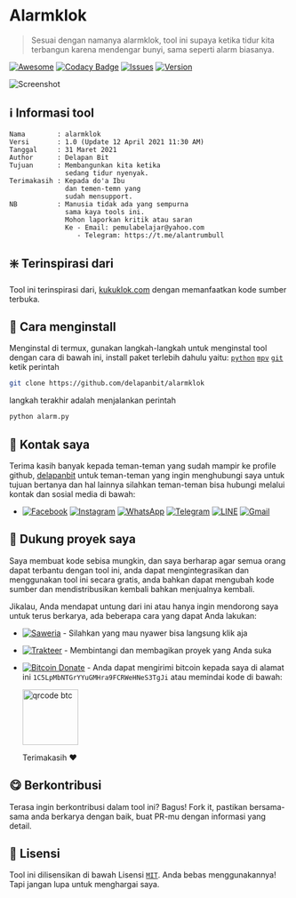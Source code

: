 # Alarmklok

> Sesuai dengan namanya alarmklok, tool ini supaya ketika tidur kita terbangun karena mendengar bunyi, sama seperti alarm biasanya.

[![Awesome](https://cdn.rawgit.com/sindresorhus/awesome/d7305f38d29fed78fa85652e3a63e154dd8e8829/media/badge.svg)](https://github.com/sindresorhus/awesome)
[![Codacy Badge](https://app.codacy.com/project/badge/Grade/b6266b295f064660b0cd43331fd0e49c)](https://www.codacy.com/gh/pemulabelajar/alarmklok/dashboard?utm_source=github.com&amp;utm_medium=referral&amp;utm_content=pemulabelajar/alarmklok&amp;utm_campaign=Badge_Grade)
[![Issues](https://img.shields.io/badge/issues%200-closed-cb2431.svg)](https://github.com/delapanbit/alarmklok/issues)
[![Version](https://img.shields.io/badge/version-1.0%20stable-blue.svg)](https://github.com/delapanbit/alarmklok/releases)

![Screenshot](https://github.com/delapanbit/alarmklok/blob/master/.image/Screenshot.png?raw=true)

## :information_source: Informasi tool
```text
Nama        : alarmklok
Versi       : 1.0 (Update 12 April 2021 11:30 AM)
Tanggal     : 31 Maret 2021
Author      : Delapan Bit
Tujuan      : Membangunkan kita ketika
              sedang tidur nyenyak.
Terimakasih : Kepada do'a Ibu
              dan temen-temn yang
              sudah mensupport.
NB          : Manusia tidak ada yang sempurna
              sama kaya tools ini.
              Mohon laporkan kritik atau saran
              Ke - Email: pemulabelajar@yahoo.com
                 - Telegram: https://t.me/alantrumbull
```

## :sparkle: Terinspirasi dari
Tool ini terinspirasi dari, [kukuklok.com](https://kukuklok.com) dengan memanfaatkan kode sumber terbuka.

## :beginner: Cara menginstall
Menginstal di termux, gunakan langkah-langkah untuk menginstal tool dengan cara di bawah ini, install paket terlebih dahulu yaitu: [`python`](https://www.python.org) [`mpv`](https://github.com/Neo-Oli/Termux-Mpv) [`git`](https://github.com/termux/termux-packages) ketik perintah
```bash
git clone https://github.com/delapanbit/alarmklok
```
langkah terakhir adalah menjalankan perintah
```python
python alarm.py
```

## :calling: Kontak saya
Terima kasih banyak kepada teman-teman yang sudah mampir ke profile github, [delapanbit](https://github.com/delapanbit) untuk teman-teman yang ingin menghubungi saya untuk tujuan bertanya dan hal lainnya silahkan teman-teman bisa hubungi melalui kontak dan sosial media di bawah:

- [![Facebook](https://img.shields.io/badge/Facebook-1877F2?style=flat&logo=facebook&logoColor=white)](https://m.facebook.com/000alantrumbull) [![Instagram](https://img.shields.io/badge/Instagram-E4405F?style=flat&logo=instagram&logoColor=white)](https://www.instagram.com/alantrumbull_) [![WhatsApp](https://img.shields.io/badge/WhatsApp-25D366?style=flat&logo=whatsapp&logoColor=white)](https://api.whatsapp.com/send?phone=6285775433901) [![Telegram](https://img.shields.io/badge/Telegram-2CA5E0?style=flat&logo=telegram&logoColor=white)](https://t.me/alantrumbull) [![LINE](https://img.shields.io/badge/LINE-00FF00?style=flat&logo=line&logoColor=white)](https://line.me/ti/p/~alantrumbull) [![Gmail](https://img.shields.io/badge/Gmail-D14836?style=flat&logo=gmail&logoColor=white)](mailto:nedq016@gmail.com)

## :sparkling_heart: Dukung proyek saya
Saya membuat kode sebisa mungkin, dan saya berharap agar semua orang dapat terbantu dengan tool ini, anda dapat mengintegrasikan dan menggunakan tool ini secara gratis, anda bahkan dapat mengubah kode sumber dan mendistribusikan kembali bahkan menjualnya kembali.

Jikalau, Anda mendapat untung dari ini atau hanya ingin mendorong saya untuk terus berkarya, ada beberapa cara yang dapat Anda lakukan:

- [![Saweria](https://img.shields.io/badge/Saweria-FFA500?style=flat&logo=deezer&logoColor=white)](https://saweria.co/alantrumbull) - Silahkan yang mau nyawer bisa langsung klik aja

- [![Trakteer](https://img.shields.io/badge/Trakter-FF0000?style=flat&logo=ko-fi&logoColor=white)](https://trakteer.id/alantrumbull) - Membintangi dan membagikan proyek yang Anda suka

- [![Bitcoin Donate](https://img.shields.io/badge/Bitcoin-000000?style=flat&logo=bitcoin&logoColor=white)](https://www.blockchain.com/btc/address/1C5LpMbNTGrYYuGMHra9FCRWeHNeS3TgJi) - Anda dapat mengirimi bitcoin kepada saya di alamat ini ```1C5LpMbNTGrYYuGMHra9FCRWeHNeS3TgJi``` atau memindai kode di bawah:

  <img src="https://github.com/delapanbit/alarmklok/blob/master/.image/qrcodebtc.png?raw=true" alt="qrcode btc" width="100px" height="100px"/>

  Terimakasih :heart:

## :yum: Berkontribusi
Terasa ingin berkontribusi dalam tool ini? Bagus! Fork it, pastikan bersama-sama anda berkarya dengan baik, buat PR-mu dengan informasi yang detail.

## :scroll: Lisensi
Tool ini dilisensikan di bawah Lisensi [`MIT`](https://github.com/delapanbit/alarmklok/blob/master/LICENSE?raw=true). Anda bebas menggunakannya! Tapi jangan lupa untuk menghargai saya.

